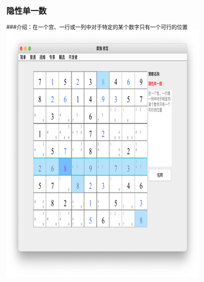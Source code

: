 ## 隐性单一数    
###介绍：在一个宫、一行或一列中对于特定的某个数字只有一个可行的位置     
<img src="picture/hidden_singles_CN.png" width="825" height="645" >